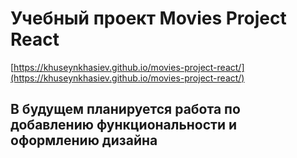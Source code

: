 # Учебный проект Movies Project React

[https://khuseynkhasiev.github.io/movies-project-react/](https://khuseynkhasiev.github.io/movies-project-react/)

## В будущем планируется работа по добавлению функциональности и оформлению дизайна
